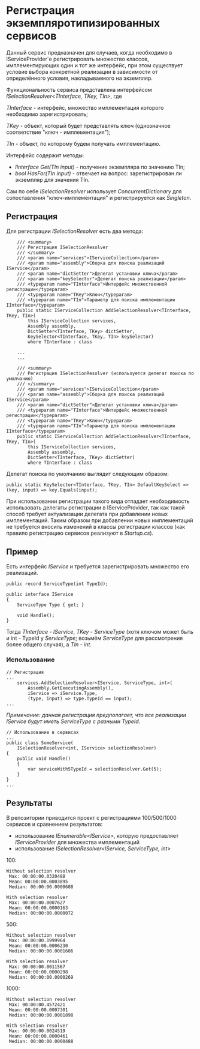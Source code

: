 # Регистрация экземпляротипизированных сервисов

Данный сервис предназначен для случаев, когда необходимо в IServiceProvider`е регистрировать множество классов, имплементирующих один и тот же интерфейс, при этом существует условие выбора конкретной реализации в зависимости от определённого условия, накладываемого на экземпляр.

Функциональность сервиса представлена интерфейсом _ISelectionResolver<TInterface, TKey, TIn>_, где

_TInterface_ - интерфейс, множество имплементация которого необходимо зарегистрировать;

_TKey_ - объект, который будет представлять ключ (однозначное соответствие "ключ - имплементация");

_TIn_ - объект, по которому будем получать имплементацию.

Интерфейс содержит методы:
- _IInterface Get(TIn input)_ - получение экземпляра по значению TIn;
- _bool HasFor(TIn input)_ - отвечает на вопрос: зарегистрирован ли экземпляр для значения TIn.

Сам по себе _ISelectionResolver_ использует _ConcurrentDictionary_ для сопоставления "ключ-имплементация" и регистрируется как _Singleton_.

## Регистрация

Для регистрации _ISelectionResolver_ есть два метода:

```
    /// <summary>
    /// Регистрация ISelectionResolver
    /// </summary>
    /// <param name="services">IServiceCollection</param>
    /// <param name="assembly">Сборка для поиска реализаций IService</param>
    /// <param name="dictSetter">Делегат установки ключа</param>
    /// <param name="keySelector">Делегат поиска реализации</param>
    /// <typeparam name="TInterface">Интерфейс множественной регистрации</typeparam>
    /// <typeparam name="TKey">Ключ</typeparam>
    /// <typeparam name="TIn">Параметр для поиска имплементации IInterface</typeparam>
    public static IServiceCollection AddSelectionResolver<TInterface, TKey, TIn>(
        this IServiceCollection services,
        Assembly assembly,
        DictSetter<TInterface, TKey> dictSetter,
        KeySelector<TInterface, TKey, TIn> keySelector)
        where TInterface : class
        
    ...
    ...
    
    /// <summary>
    /// Регистрация ISelectionResolver (используется делегат поиска по умолчанию)
    /// </summary>
    /// <param name="services">IServiceCollection</param>
    /// <param name="assembly">Сборка для поиска реализаций IService</param>
    /// <param name="dictSetter">Делегат установки ключа</param>
    /// <typeparam name="TInterface">Интерфейс множественной регистрации</typeparam>
    /// <typeparam name="TKey">Ключ</typeparam>
    /// <typeparam name="TIn">Параметр для поиска имплементации IInterface</typeparam>
    public static IServiceCollection AddSelectionResolver<TInterface, TKey, TIn>(
        this IServiceCollection services,
        Assembly assembly,
        DictSetter<TInterface, TKey> dictSetter)
        where TInterface : class
```
Делегат поиска по умолчанию выглядит следующим образом:
```
public static KeySelector<TInterface, TKey, TIn> DefaultKeySelect => (key, input) => key.Equals(input);
```

При использовании регистрации такого вида отпадает необходимость использовать делегаты регистрации в IServiceProvider, так как такой способ требует актуализации делегата при добавлении новых имплементаций.
Таким образом при добавлении новых имплементаций не требуется вносить изменений в классы регистрации классов (как правило регистрацию сервисов реализуют в _Startup.cs_).

## Пример

Есть интерфейс _IService_ и требуется зарегистрировать множество его реализаций.

```
public record ServiceType(int TypeId);

public interface IService
{
    ServiceType Type { get; }

    void Handle();
}

```

Тогда _TInterface - IService_, _TKey - ServiceType_ (хотя ключом может быть и int - TypeId у _ServiceType_; возьмём _ServiceType_ для рассмотрения более общего случая), а _TIn - int_.

### Использование

```
// Регистрация
...
    services.AddSelectionResolver<IService, ServiceType, int>(
        Assembly.GetExecutingAssembly(),
        iService => iService.Type,
        (type, input) => type.TypeId == input);
...
```
_Примечание: данная регистрация предполагает, что все реализации IService будут иметь ServiceType с разными TypeId_.

```
// Использование в сервисах
...
public class SomeService(
    ISelectionResolver<int, IService> selectionResolver)
{
    public void Handle()
    {
        var serviceWith5TypeId = selectionResolver.Get(5);
    }
}
...
```

## Результаты
В репозитории приводится проект с регистрациями 100/500/1000 сервисов и сравнением результатов:
- использование _IEnumerable\<IService\>_, которую предоставляет _IServiceProvider_ для множества имплементаций
- использование _ISelectionResolver\<IService, ServiceType, int\>_

100:
```
Without selection resolver
 Max: 00:00:00.0320488
 Mean: 00:00:00.0003895
 Median: 00:00:00.0000688
 
With selection resolver
 Max: 00:00:00.0007627
 Mean: 00:00:00.0000163
 Median: 00:00:00.0000072
```

500:
```
Without selection resolver
 Max: 00:00:00.1999964
 Mean: 00:00:00.0006230
 Median: 00:00:00.0001686
 
With selection resolver
 Max: 00:00:00.0011567
 Mean: 00:00:00.0000298
 Median: 00:00:00.0000269
```

1000:
```
Without selection resolver
 Max: 00:00:00.4572421
 Mean: 00:00:00.0007301
 Median: 00:00:00.0001898
 
With selection resolver
 Max: 00:00:00.0024519
 Mean: 00:00:00.0000461
 Median: 00:00:00.0000488
```
